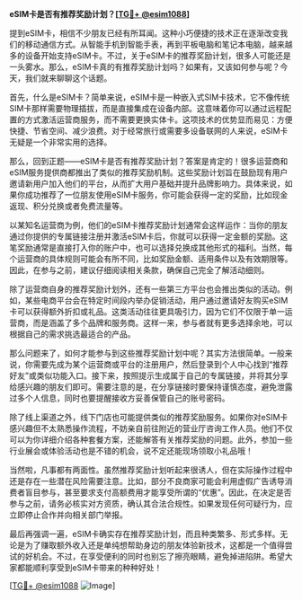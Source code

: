 **eSIM卡是否有推荐奖励计划？[[TG💪+ @esim1088](https://t.me/s/esim1088)]**

提到eSIM卡，相信不少朋友已经有所耳闻。这种小巧便捷的技术正在逐渐改变我们的移动通信方式。从智能手机到智能手表，再到平板电脑和笔记本电脑，越来越多的设备开始支持eSIM卡。不过，关于eSIM卡的推荐奖励计划，很多人可能还是一头雾水。那么，eSIM卡真的有推荐奖励计划吗？如果有，又该如何参与呢？今天，我们就来聊聊这个话题。

首先，什么是eSIM卡？简单来说，eSIM卡是一种嵌入式SIM卡技术，它不像传统SIM卡那样需要物理插拔，而是直接集成在设备内部。这意味着你可以通过远程配置的方式激活运营商服务，而不需要更换实体卡。这项技术的优势显而易见：方便快捷、节省空间、减少浪费。对于经常旅行或需要多设备联网的人来说，eSIM卡无疑是一个非常实用的选择。

那么，回到正题——eSIM卡是否有推荐奖励计划？答案是肯定的！很多运营商和eSIM服务提供商都推出了类似的推荐奖励机制。这些奖励计划旨在鼓励现有用户邀请新用户加入他们的平台，从而扩大用户基础并提升品牌影响力。具体来说，如果你成功推荐了一位朋友使用eSIM卡服务，你可能会获得一定的奖励，比如现金返现、积分兑换或者免费流量等。

以某知名运营商为例，他们的eSIM卡推荐奖励计划通常会这样运作：当你的朋友通过你提供的专属链接注册并激活eSIM卡后，你就可以获得一定金额的奖励。这笔奖励通常是直接打入你的账户中，也可以选择兑换成其他形式的福利。当然，每个运营商的具体规则可能会有所不同，比如奖励金额、适用条件以及有效期限等。因此，在参与之前，建议仔细阅读相关条款，确保自己完全了解活动细则。

除了运营商自身的推荐奖励计划外，还有一些第三方平台也会推出类似的活动。例如，某些电商平台会在特定时间段内举办促销活动，用户通过邀请好友购买eSIM卡可以获得额外折扣或礼品。这类活动往往更具吸引力，因为它们不仅限于单一运营商，而是涵盖了多个品牌和服务商。这样一来，参与者就有更多选择余地，可以根据自己的需求挑选最适合的产品。

那么问题来了，如何才能参与到这些推荐奖励计划中呢？其实方法很简单。一般来说，你需要先成为某个运营商或平台的注册用户，然后登录到个人中心找到“推荐好友”或类似功能入口。接下来，按照提示生成属于自己的专属链接，并将其分享给感兴趣的朋友们即可。需要注意的是，在分享链接时要保持谨慎态度，避免泄露过多个人信息，同时也要提醒接收方妥善保管自己的账号密码。

除了线上渠道之外，线下门店也可能提供类似的推荐奖励服务。如果你对eSIM卡感兴趣但不太熟悉操作流程，不妨亲自前往附近的营业厅咨询工作人员。他们不仅可以为你详细介绍各种套餐方案，还能解答有关推荐奖励的问题。此外，参加一些行业展会或体验活动也是不错的机会，说不定还能现场领取小礼品哦！

当然啦，凡事都有两面性。虽然推荐奖励计划听起来很诱人，但在实际操作过程中还是存在一些潜在风险需要注意。比如，部分不良商家可能会利用虚假广告诱导消费者盲目参与，甚至要求支付高额费用才能享受所谓的“优惠”。因此，在决定是否参与之前，请务必核实对方资质，确认其合法合规性。如果发现任何可疑行为，应立即停止合作并向相关部门举报。

最后再强调一遍，eSIM卡确实存在推荐奖励计划，而且种类繁多、形式多样。无论是为了赚取额外收入还是单纯想帮助身边的朋友体验新技术，这都是一个值得尝试的好机会。不过，在享受便利的同时也别忘了擦亮眼睛，避免掉进陷阱。希望大家都能顺利享受到eSIM卡带来的种种好处！

[[TG💪+ @esim1088](https://t.me/s/esim1088) ![Image](https://i.postimg.cc/4NQfJmqS/Snipaste-2025-05-13-00-14-12.png)]